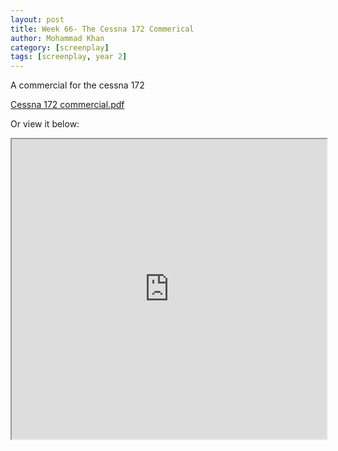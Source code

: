```yaml
---
layout: post
title: Week 66- The Cessna 172 Commerical
author: Mohammad Khan
category: [screenplay]
tags: [screenplay, year 2]
---
```

<p>A commercial for the cessna 172</p>


<a href="https://drive.google.com/file/d/1TtY4mGWk0x6qIkGpHr1eNrMA7QUE9S_E/view?usp=sharing">
Cessna 172 commercial.pdf</a>

Or view it below: 
<iframe src="https://drive.google.com/file/d/1TtY4mGWk0x6qIkGpHr1eNrMA7QUE9S_E/preview" width="100%" height="480" allow="autoplay"></iframe>